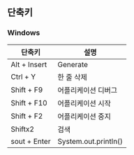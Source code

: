 ## 단축키

### Windows
|단축키|설명|
|---|------|
|Alt + Insert|Generate|
|Ctrl + Y|한 줄 삭제|
|Shift + F9|어플리케이션 디버그|
|Shift + F10|어플리케이션 시작|
|Shift + F2|어플리케이션 중지|
|Shiftx2|검색|
|sout + Enter|System.out.println()|

